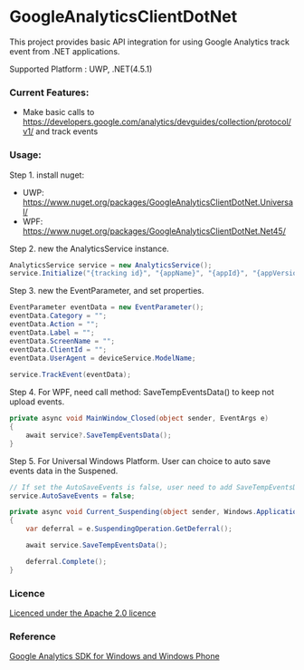 # GoogleAnalyticsClientDotNet

This project provides basic API integration for using Google Analytics track event from .NET
applications.  

Supported Platform : UWP, .NET(4.5.1)

### Current Features:

* Make basic calls to https://developers.google.com/analytics/devguides/collection/protocol/v1/ and track events

### Usage:

Step 1. install nuget:
* UWP: https://www.nuget.org/packages/GoogleAnalyticsClientDotNet.Universal/
* WPF: https://www.nuget.org/packages/GoogleAnalyticsClientDotNet.Net45/

Step 2. new the AnalyticsService instance.

```csharp
AnalyticsService service = new AnalyticsService();
service.Initialize("{tracking id}", "{appName}", "{appId}", "{appVersion}");
```

Step 3. new the EventParameter, and set properties.

```csharp
EventParameter eventData = new EventParameter();
eventData.Category = "";
eventData.Action = "";
eventData.Label = "";
eventData.ScreenName = "";
eventData.ClientId = "";
eventData.UserAgent = deviceService.ModelName;
            
service.TrackEvent(eventData);
```

Step 4. For WPF, need call method: SaveTempEventsData() to keep not upload events.
```csharp
private async void MainWindow_Closed(object sender, EventArgs e)
{
    await service?.SaveTempEventsData();
}
```

Step 5. For Universal Windows Platform. User can choice to auto save events data in the Suspened.
```csharp
// If set the AutoSaveEvents is false, user need to add SaveTempEventsData method in the Suspened event.
service.AutoSaveEvents = false;

private async void Current_Suspending(object sender, Windows.ApplicationModel.SuspendingEventArgs e)
{
    var deferral = e.SuspendingOperation.GetDeferral();

    await service.SaveTempEventsData();

    deferral.Complete();
}
```

### Licence

[Licenced under the Apache 2.0 licence](https://github.com/poumason/GoogleAnalyticsClientDotNet/blob/master/license.txt)

### Reference
[Google Analytics SDK for Windows and Windows Phone](https://googleanalyticssdk.codeplex.com/)